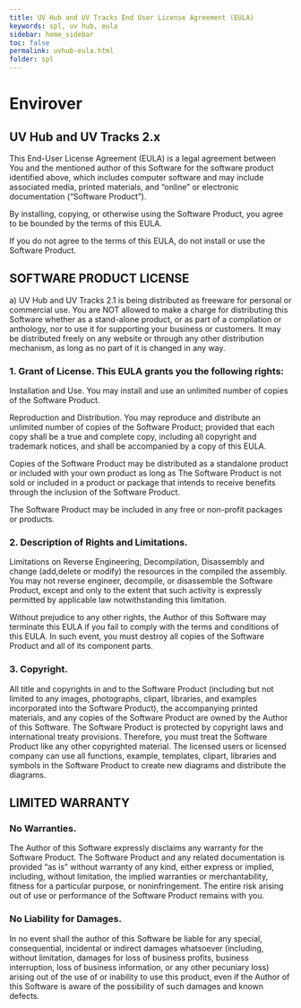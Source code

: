 ```yaml
---
title: UV Hub and UV Tracks End User License Agreement (EULA)
keywords: spl, uv hub, eula
sidebar: home_sidebar
toc: false
permalink: uvhub-eula.html
folder: spl
---
```


# Envirover

## UV Hub and UV Tracks 2.x

This End-User License Agreement (EULA) is a legal agreement between You and the mentioned author of this Software for the software product identified above, which includes computer software and may include associated media, printed materials, and “online” or electronic documentation (“Software Product”).

By installing, copying, or otherwise using the Software Product, you agree to be bounded by the terms of this EULA.

If you do not agree to the terms of this EULA, do not install or use the Software Product.

## SOFTWARE PRODUCT LICENSE

a) UV Hub and UV Tracks 2.1 is being distributed as freeware for personal or commercial use. You are NOT allowed to make a charge for distributing this Software whether as a stand-alone product, or as part of a compilation or anthology, nor to use it for supporting your business or customers. It may be distributed freely on any website or through any other distribution mechanism, as long as no part of it is changed in any way.

### 1. Grant of License. This EULA grants you the following rights:

Installation and Use. You may install and use an unlimited number of copies of the Software Product.

Reproduction and Distribution. You may reproduce and distribute an unlimited number of copies of the Software Product; provided that each copy shall be a true and complete copy, including all copyright and trademark notices, and shall be accompanied by a copy of this EULA.

Copies of the Software Product may be distributed as a standalone product or included with your own product as long as The Software Product is not sold or included in a product or package that intends to receive benefits through the inclusion of the Software Product.

The Software Product may be included in any free or non-profit packages or products.

### 2. Description of Rights and Limitations. 

Limitations on Reverse Engineering, Decompilation, Disassembly and change (add,delete or modify) the resources in the compiled the assembly. You may not reverse engineer, decompile, or disassemble the Software Product, except and only to the extent that such activity is expressly permitted by applicable law notwithstanding this limitation.

Without prejudice to any other rights, the Author of this Software may terminate this EULA if you fail to comply with the terms and conditions of this EULA. In such event, you must destroy all copies of the Software Product and all of its component parts.

### 3. Copyright. 

All title and copyrights in and to the Software Product (including but not limited to any images, photographs, clipart, libraries, and examples incorporated into the Software Product), the accompanying printed materials, and any copies of the Software Product are owned by the Author of this Software. The Software Product is protected by copyright laws and international treaty provisions. Therefore, you must treat the Software Product like any other copyrighted material. The licensed users or licensed company can use all functions, example, templates, clipart, libraries and symbols in the Software Product to create new diagrams and distribute the diagrams.

## LIMITED WARRANTY

### No Warranties.

The Author of this Software expressly disclaims any warranty for the Software Product. The Software Product and any related documentation is provided “as is” without warranty of any kind, either express or implied, including, without limitation, the implied warranties or merchantability, fitness for a particular purpose, or noninfringement. The entire risk arising out of use or performance of the Software Product remains with you.

### No Liability for Damages.

In no event shall the author of this Software be liable for any special, consequential, incidental or indirect damages whatsoever (including, without limitation, damages for loss of business profits, business interruption, loss of business information, or any other pecuniary loss) arising out of the use of or inability to use this product, even if the Author of this Software is aware of the possibility of such damages and known defects.
